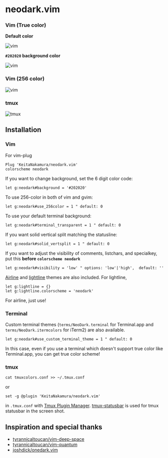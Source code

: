 # neodark.vim

### Vim (True color)

**Default color**

![vim](https://github.com/KeitaNakamura/neodark.vim/blob/master/default.png)

**`#202020` background color**

![vim](https://github.com/KeitaNakamura/neodark.vim/blob/master/202020.png)

### Vim (256 color)
![vim](https://github.com/KeitaNakamura/neodark.vim/blob/master/256.png)

### tmux
![tmux](https://github.com/KeitaNakamura/neodark.vim/blob/master/tmux.png)

## Installation

### Vim
For vim-plug

```vim
Plug 'KeitaNakamura/neodark.vim'
colorscheme neodark
```

If you want to change background, set the 6 digit color code:

```vim
let g:neodark#background = '#202020'
```

To use 256-color in both of vim and gvim:

```vim
let g:neodark#use_256color = 1 " default: 0
```

To use your default terminal background:
```vim
let g:neodark#terminal_transparent = 1 " default: 0
```

If you want solid vertical split matching the statusline:
```vim
let g:neodark#solid_vertsplit = 1 " default: 0
```

If you want to adjust the visibility of comments, listchars, and specialkey, put this **before `colorscheme neodark`**
```vim
let g:neodark#visibility = 'low' " options: 'low'|'high',  default: ''
```

[Airline](https://github.com/vim-airline/vim-airline) and [lightline](https://github.com/itchyny/lightline.vim) themes are also included. For lightline,

```vim
let g:lightline = {}
let g:lightline.colorscheme = 'neodark'
```

For airline, just use!

### Terminal
Custom terminal themes (`terms/NeoDark.terminal` for Terminal.app and `terms/NeoDark.itermcolors` for iTerm2) are also available.

```vim
let g:neodark#use_custom_terminal_theme = 1 " default: 0
```

In this case, even if you use a terminal which doesn't support true color like Terminal.app, you can get true color scheme!

### tmux

```
cat tmuxcolors.conf >> ~/.tmux.conf
```

or

```
set -g @plugin 'KeitaNakamura/neodark.vim'
```

in `.tmux.conf` with [Tmux Plugin Manager](https://github.com/tmux-plugins/tpm).
[tmux-statusbar](https://github.com/KeitaNakamura/tmux-statusbar) is used for tmux statusbar in the screen shot.

## Inspiration and special thanks
* [tyrannicaltoucan/vim-deep-space](https://github.com/tyrannicaltoucan/vim-deep-space)
* [tyrannicaltoucan/vim-quantum](https://github.com/tyrannicaltoucan/vim-quantum)
* [joshdick/onedark.vim](https://github.com/joshdick/onedark.vim)
